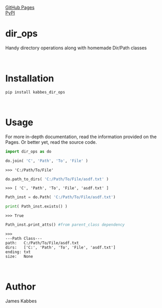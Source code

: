 [GitHub Pages](https://jameskabbes.github.io/dir_ops)<br>
[PyPI](https://pypi.org/project/kabbes-dir_ops)

# dir_ops
Handy directory operations along with homemade Dir/Path classes

<br> 

# Installation
`pip install kabbes_dir_ops`

<br>

# Usage
For more in-depth documentation, read the information provided on the Pages. Or better yet, read the source code.

```python
import dir_ops as do
```

```python
do.join( 'C', 'Path', 'To', 'File' )
```

```
>>> 'C:/Path/To/File'
```

```python
do.path_to_dirs( 'C:/Path/To/File/asdf.txt' )
```

```
>>> [ 'C', 'Path', 'To', 'File', 'asdf.txt' ]
```

```python
Path_inst = do.Path( 'C:/Path/To/File/asdf.txt')
```

```python
print( Path_inst.exists() )
```

```
>>> True
```

```python
Path_inst.print_atts() #from parent_class dependency
```

```
>>>
---Path Class---
path:	C:/Path/To/File/asdf.txt
dirs:	['C:', 'Path', 'To', 'File', 'asdf.txt']
ending:	txt
size:	None
```

<br>

# Author
James Kabbes

